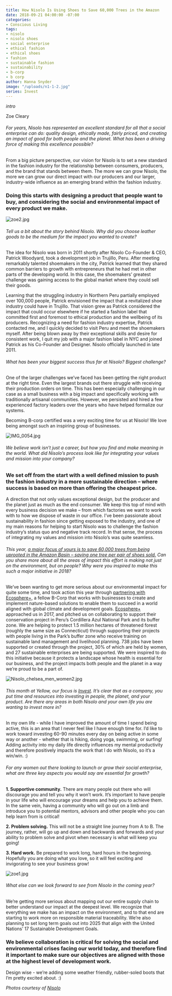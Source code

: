 ```yaml
---
title: How Nisolo Is Using Shoes to Save 60,000 Trees in the Amazon
date: 2018-09-21 04:00:00 -07:00
categories:
- Conscious Living
tags:
- nisolo
- nisolo shoes
- social enterprise
- ethical fashion
- ethical shoes
- fashion
- sustainable fashion
- sustainability
- b-corp
- b corp
author: Hanna Snyder
image: "/uploads/n1-1-2.jpg"
series: Invest
---
```


_intro_

Zoe Cleary

###### For years, Nisolo has represented an excellent standard for all that a social enterprise can do: quality design, ethically made, fairly priced, and creating an impact of good for both people and the planet. What has been a driving force of making this excellence possible?

From a big picture perspective, our vision for Nisolo is to set a new standard in the fashion industry for the relationship between consumers, producers, and the brand that stands between them. The more we can grow Nisolo, the more we can grow our direct impact with our producers and our larger, industry-wide influence as an emerging brand within the fashion industry. 

### Doing this starts with designing a product that people want to buy, and considering the social and environmental impact of every product we make.

![zoe2.jpg](/uploads/zoe2.jpg)

###### Tell us a bit about the story behind Nisolo. Why did you choose leather goods to be the medium for the impact you wanted to create?

The idea for Nisolo was born in 2011 shortly after Nisolo Co-Founder & CEO, Patrick Woodyard, took a development job in Trujillo, Peru. After meeting remarkably talented shoemakers in the city, Patrick learned that they shared common barriers to growth with entrepreneurs that he had met in other parts of the developing world. In this case, the shoemakers’ greatest challenge was gaining access to the global market where they could sell their goods.
 
Learning that the struggling industry in Northern Peru partially employed over 100,000 people, Patrick envisioned the impact that a revitalized shoe industry could have in Trujillo. That vision grew as Patrick considered the impact that could occur elsewhere if he started a fashion label that committed first and foremost to ethical production and the wellbeing of its producers. Recognizing a need for fashion industry expertise, Patrick contacted me, and I quickly decided to visit Peru and meet the shoemakers myself. After being blown away by their exceptional skills and desire for consistent work, I quit my job with a major fashion label in NYC and joined Patrick as his Co-Founder and Designer. Nisolo officially launched in late 2011.

###### What has been your biggest success thus far at Nisolo? Biggest challenge?

One of the larger challenges we’ve faced has been getting the right product at the right time. Even the largest brands out there struggle with receiving their production orders on time. This has been especially challenging in our case as a small business with a big impact and specifically working with traditionally artisanal communities. However, we persisted and hired a few experienced factory leaders over the years who have helped formalize our systems.

Becoming B-corp certified was a very exciting time for us at Nisolo! We love being amongst such an inspiring group of businesses.

![IMG_0054.jpg](/uploads/IMG_0054.jpg)

###### We believe work isn’t just a career, but how you find and make meaning in the world. What did Nisolo’s process look like for integrating your values and mission into your company?

### We set off from the start with a well defined mission to push the fashion industry in a more sustainable direction – where success is based on more than offering the cheapest price. 

A direction that not only values exceptional design, but the producer and the planet just as much as the end consumer. We keep this top of mind with every business decision we make – from which factories we want to work with to how we dispose of waste in our office. I’ve been passionate about sustainability in fashion since getting exposed to the industry, and one of my main reasons for helping to start Nisolo was to challenge the fashion industry’s status quo and negative track record. In that sense, the process of integrating my values and mission into Nisolo’s was quite seamless.

###### This year, [a major focus of yours is to save 60,000 trees from being uprooted in the Amazon Basin – saving one tree per pair of shoes sold.](https://nisolo.com/blogs/stride-sustainability/how-we-plan-to-offset-our-carbon-emissions) Can you share more about all the areas of impact this effort is making not just on the environment, but on people? Why were you inspired to make this such a major initiative in 2018?

We’ve been wanting to get more serious about our environmental impact for quite some time, and took action this year through [partnering with Ecosphere+](https://nisolo.com/blogs/stride-sustainability/how-we-plan-to-offset-our-carbon-emissions), a fellow B-Corp that works with businesses to create and implement nature-based solutions to enable them to succeed in a world aligned with global climate and development goals. [Ecosphere+](https://ecosphere.plus/) approached us in 2017, and pitched us on collaborating to support their conservation project in Peru’s Cordillera Azul National Park and its buffer zone. We are helping to protect 1.5 million hectares of threatened forest (roughly the same size as Connecticut) through supporting their projects with people living in the Park’s buffer zone who receive training on sustainable land management and livelihood planning. 738 jobs have been supported or created through the project, 30% of which are held by women, and 27 sustainable enterprises are being supported. We were inspired to do this initiative because it protects a landscape whose health is essential for our business, and the project impacts both people and the planet in a way we’re proud to be a part of.

![Nisolo_chelsea_men_women2.jpg](/uploads/Nisolo_chelsea_men_women2.jpg)

###### This month at Yellow, our focus is [Invest](https://yellowco.co/blog/2018/09/03/invest-crucial-for-more-than-finances/). It’s clear that as a company, you put time and resources into investing in people, the planet, and your product. Are there any areas in both Nisolo and your own life you are wanting to invest more in?
 
In my own life - while I have improved the amount of time I spend being active, this is an area that I never feel like I have enough time for. I’d like to work toward investing 60-90 minutes every day on being active in some way or another - whether that is hiking, doing yoga, swimming, or surfing! Adding activity into my daily life directly influences my mental productivity and therefore positively impacts the work that I do with Nisolo, so it’s a win/win. :)

###### For any women out there looking to launch or grow their social enterprise, what are three key aspects you would say are essential for growth?
 
**1. Supportive community.** There are many people out there who will discourage you and tell you why it won’t work. It’s important to have people in your life who will encourage your dreams and help you to achieve them. In the same vein, having a community who will go out on a limb and introduce you to potential mentors, advisors and other people who you can help learn from is critical!

**2. Problem solving.** This will not be a straight line journey from A to B. The journey, rather, will go up and down and backwards and forwards and your ability to problem solve and pivot when necessary is what will keep you going!

**3. Hard work.** Be prepared to work long, hard hours in the beginning. Hopefully you are doing what you love, so it will feel exciting and invigorating to see your business grow!

![zoe1.jpg](/uploads/zoe1.jpg)

###### What else can we look forward to see from Nisolo in the coming year? 

We’re getting more serious about mapping out our entire supply chain to better understand our impact at the deepest level. We recognize that everything we make has an impact on the environment, and to that end are starting to work more on responsible material traceability. We’re also planning to set long term goals out into 2025 that align with the United Nations’ 17 Sustainable Development Goals. 

### We believe collaboration is critical for solving the social and environmental crises facing our world today, and therefore find it important to make sure our objectives are aligned with those at the highest level of development work.

Design wise - we’re adding some weather friendly, rubber-soled boots that I’m pretty excited about. :)

_Photos courtesy of [Nisolo](https://nisolo.com/)_